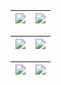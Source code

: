 
| [![](https://raw.githubusercontent.com/Nader-mech/IndexTask/master/demos/Screenshot_1577451774.png)]()  | [![](https://raw.githubusercontent.com/Nader-mech/IndexTask/master/demos/Screenshot_1577451810.png)]()
|:---:|:---:|


| [![](https://raw.githubusercontent.com/Nader-mech/IndexTask/master/demos/Screenshot_1577451813.png)]()  | [![](https://raw.githubusercontent.com/Nader-mech/IndexTask/master/demos/Screenshot_1577451818.png)]()
|:---:|:---:|

| [![](https://raw.githubusercontent.com/Nader-mech/IndexTask/master/demos/Screenshot_1577451843.png)]()  | [![](https://raw.githubusercontent.com/Nader-mech/IndexTask/master/demos/Screenshot_1577451956.png)]()
|:---:|:---:|

 